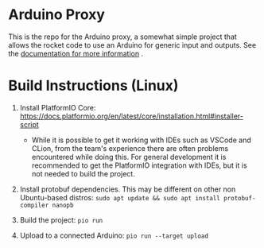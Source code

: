 # Arduino Proxy

This is the repo for the Arduino proxy, a somewhat simple project that allows the rocket code to use an Arduino for
generic input and outputs. See
the [documentation for more information](https://github.com/uorocketry/rocket-code-2020/wiki/RPi-to-Arduino-Communication)
.

# Build Instructions (Linux)

1. Install PlatformIO Core: https://docs.platformio.org/en/latest/core/installation.html#installer-script
    - While it is possible to get it working with IDEs such as VSCode and CLion, from the team's experience there are
      often problems encountered while doing this. For general development it is recommended to get the PlatformIO
      integration with IDEs, but it is not needed to build the project.

2. Install protobuf dependencies. This may be different on other non Ubuntu-based distros:
   `sudo apt update && sudo apt install protobuf-compiler nanopb`

3. Build the project: `pio run`

4. Upload to a connected Arduino: `pio run --target upload`
